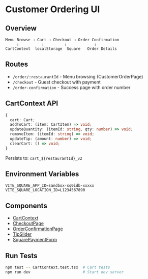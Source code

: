# Customer Ordering UI

## Overview
```
Menu Browse → Cart → Checkout → Order Confirmation
     ↓          ↓         ↓            ↓
CartContext  localStorage  Square   Order Details
```

## Routes
- `/order/:restaurantId` - Menu browsing (CustomerOrderPage)
- `/checkout` - Guest checkout with payment
- `/order-confirmation` - Success page with order number

## CartContext API
```typescript
{
  cart: Cart;
  addToCart: (item: CartItem) => void;
  updateQuantity: (itemId: string, qty: number) => void;
  removeItem: (itemId: string) => void;
  updateTip: (amount: number) => void;
  clearCart: () => void;
}
```
Persists to: `cart_${restaurantId}_v2`

## Environment Variables
```env
VITE_SQUARE_APP_ID=sandbox-sq0idb-xxxxx
VITE_SQUARE_LOCATION_ID=L1234567890
```

## Components
- [CartContext](src/modules/order-system/context/CartContext.tsx)
- [CheckoutPage](src/pages/CheckoutPage.tsx)
- [OrderConfirmationPage](src/pages/OrderConfirmationPage.tsx)
- [TipSlider](src/modules/order-system/components/TipSlider.tsx)
- [SquarePaymentForm](src/modules/order-system/components/SquarePaymentForm.tsx)

## Run Tests
```bash
npm test -- CartContext.test.tsx  # Cart tests
npm run dev                       # Start dev server
```
